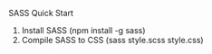 SASS Quick Start
1) Install SASS (npm install -g sass)
2) Compile SASS to CSS (sass style.scss style.css) 
